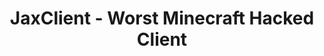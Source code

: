 ---
layout: project
category: "Coding"
title-style: "JaxClient - <br/> <span style=\"padding-left: 50px; text-indent: 50px;\"> Worst Minecraft Hacked Client </span>"
title: "JaxClient - Worst Minecraft Hacked Client"
description: "A new Minecraft hacked client made by JaxFry."
image: "/assets/images/hacked-client.png"
alt: "Description of first image"
---